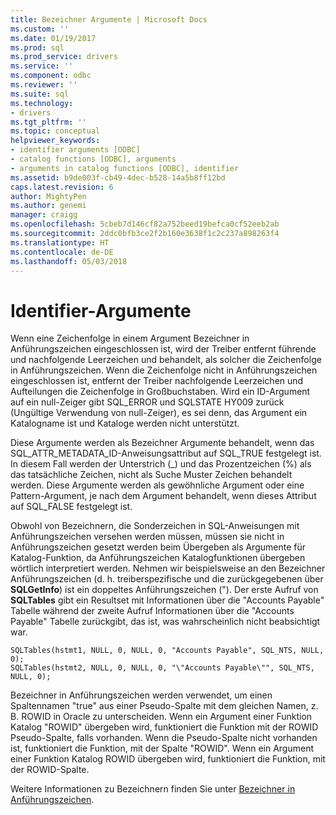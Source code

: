 ```yaml
---
title: Bezeichner Argumente | Microsoft Docs
ms.custom: ''
ms.date: 01/19/2017
ms.prod: sql
ms.prod_service: drivers
ms.service: ''
ms.component: odbc
ms.reviewer: ''
ms.suite: sql
ms.technology:
- drivers
ms.tgt_pltfrm: ''
ms.topic: conceptual
helpviewer_keywords:
- identifier arguments [ODBC]
- catalog functions [ODBC], arguments
- arguments in catalog functions [ODBC], identifier
ms.assetid: b9de003f-cb49-4dec-b528-14a5b8ff12bd
caps.latest.revision: 6
author: MightyPen
ms.author: genemi
manager: craigg
ms.openlocfilehash: 5cbeb7d146cf82a752beed19befca0cf52eeb2ab
ms.sourcegitcommit: 2ddc0bfb3ce2f2b160e3638f1c2c237a898263f4
ms.translationtype: HT
ms.contentlocale: de-DE
ms.lasthandoff: 05/03/2018
---
```

# <a name="identifier-arguments"></a>Identifier-Argumente
Wenn eine Zeichenfolge in einem Argument Bezeichner in Anführungszeichen eingeschlossen ist, wird der Treiber entfernt führende und nachfolgende Leerzeichen und behandelt, als solcher die Zeichenfolge in Anführungszeichen. Wenn die Zeichenfolge nicht in Anführungszeichen eingeschlossen ist, entfernt der Treiber nachfolgende Leerzeichen und Aufteilungen die Zeichenfolge in Großbuchstaben. Wird ein ID-Argument auf ein null-Zeiger gibt SQL_ERROR und SQLSTATE HY009 zurück (Ungültige Verwendung von null-Zeiger), es sei denn, das Argument ein Katalogname ist und Kataloge werden nicht unterstützt.  
  
 Diese Argumente werden als Bezeichner Argumente behandelt, wenn das SQL_ATTR_METADATA_ID-Anweisungsattribut auf SQL_TRUE festgelegt ist. In diesem Fall werden der Unterstrich (_) und das Prozentzeichen (%) als das tatsächliche Zeichen, nicht als Suche Muster Zeichen behandelt werden. Diese Argumente werden als gewöhnliche Argument oder eine Pattern-Argument, je nach dem Argument behandelt, wenn dieses Attribut auf SQL_FALSE festgelegt ist.  
  
 Obwohl von Bezeichnern, die Sonderzeichen in SQL-Anweisungen mit Anführungszeichen versehen werden müssen, müssen sie nicht in Anführungszeichen gesetzt werden beim Übergeben als Argumente für Katalog-Funktion, da Anführungszeichen Katalogfunktionen übergeben wörtlich interpretiert werden. Nehmen wir beispielsweise an den Bezeichner Anführungszeichen (d. h. treiberspezifische und die zurückgegebenen über **SQLGetInfo**) ist ein doppeltes Anführungszeichen ("). Der erste Aufruf von **SQLTables** gibt ein Resultset mit Informationen über die "Accounts Payable" Tabelle während der zweite Aufruf Informationen über die "Accounts Payable" Tabelle zurückgibt, das ist, was wahrscheinlich nicht beabsichtigt war.  
  
```  
SQLTables(hstmt1, NULL, 0, NULL, 0, "Accounts Payable", SQL_NTS, NULL, 0);  
SQLTables(hstmt2, NULL, 0, NULL, 0, "\"Accounts Payable\"", SQL_NTS, NULL, 0);  
```  
  
 Bezeichner in Anführungszeichen werden verwendet, um einen Spaltennamen "true" aus einer Pseudo-Spalte mit dem gleichen Namen, z. B. ROWID in Oracle zu unterscheiden. Wenn ein Argument einer Funktion Katalog "ROWID" übergeben wird, funktioniert die Funktion mit der ROWID Pseudo-Spalte, falls vorhanden. Wenn die Pseudo-Spalte nicht vorhanden ist, funktioniert die Funktion, mit der Spalte "ROWID". Wenn ein Argument einer Funktion Katalog ROWID übergeben wird, funktioniert die Funktion, mit der ROWID-Spalte.  
  
 Weitere Informationen zu Bezeichnern finden Sie unter [Bezeichner in Anführungszeichen](../../../odbc/reference/develop-app/quoted-identifiers.md).
